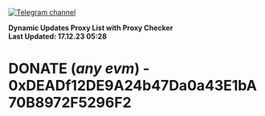 [![Telegram channel](https://img.shields.io/endpoint?url=https://runkit.io/damiankrawczyk/telegram-badge/branches/master?url=https://t.me/n4z4v0d)](https://t.me/n4z4v0d) 

**Dynamic Updates Proxy List with Proxy Checker**  
**Last Updated: 17.12.23 05:28**

# DONATE (_any evm_) - 0xDEADf12DE9A24b47Da0a43E1bA70B8972F5296F2
